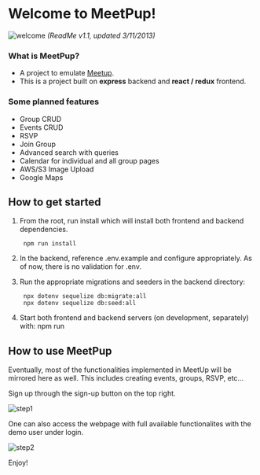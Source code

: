 # Welcome to MeetPup!
![welcome](https://user-images.githubusercontent.com/63670745/224509427-420412cb-df23-4725-b5d9-8f0f8150f530.png)
*(ReadMe v1.1, updated 3/11/2013)*

### What is MeetPup?
- A project to emulate [Meetup](https://www.meetup.com/).
- This is a project built on **express** backend and **react / redux** frontend.

### Some planned features
- Group CRUD
- Events CRUD
- RSVP
- Join Group
- Advanced search with queries
- Calendar for individual and all group pages
- AWS/S3 Image Upload
- Google Maps 

## How to get started
1. From the root, run install which will install both frontend and backend dependencies.


        npm run install


2. In the backend, reference .env.example and configure appropriately. As of now,
there is no validation for .env.
3. Run the appropriate migrations and seeders in the backend directory:


        npx dotenv sequelize db:migrate:all
        npx dotenv sequelize db:seed:all


4. Start both frontend and backend servers (on development, separately) with:
    npm run

## How to use MeetPup
Eventually, most of the functionalities implemented in MeetUp will be mirrored here as well. This includes creating events, groups, RSVP, etc...


Sign up through the sign-up button on the top right. 


![step1](https://user-images.githubusercontent.com/63670745/224509441-1a724a44-f437-42c2-9ccf-c2218d597183.png)


One can also access the webpage with full available functionalites with the demo user under login.


![step2](https://user-images.githubusercontent.com/63670745/224509446-05e93f25-5775-4156-b2f5-b673ed4bb2db.png)


Enjoy!